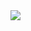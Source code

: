 <img src="https://img.shields.io/badge/.NET-512BD4.svg?style=for-the-badge&logo=dotnet&logoColor=white">